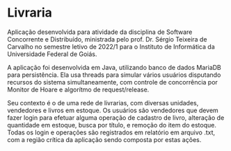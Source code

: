 # Livraria

Aplicação desenvolvida para atividade da disciplina de Software Concorrente e Distribuído, ministrada pelo prof. Dr. Sérgio Teixeira de Carvalho no semestre letivo de 2022/1 para o Instituto de Informática da Universidade Federal de Goiás.

A aplicação foi desenvolvida em Java, utilizando banco de dados MariaDB para persistência. Ela usa threads para simular vários usuários disputando recursos do sistema simultaneamente, com controle de concorrência por Monitor de Hoare e algorítmo de request/release.

Seu contexto é o de uma rede de livrarias, com diversas unidades, vendedores e livros em estoque. Os usuários são vendedores que devem fazer login para efetuar alguma operação de cadastro de livro, alteração de quantidade em estoque, busca por título, e remoção do item do estoque. Todas os login e operações são registrados em relatório em arquivo .txt, com a região crítica da aplicação sendo composta por estas ações.

